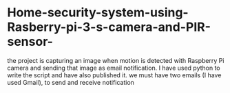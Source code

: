 # Home-security-system-using-Rasberry-pi-3-s-camera-and-PIR-sensor-
the project is capturing an image when motion is detected with Raspberry Pi camera and sending that image as email notification. I have used python to write the script and have also published it. we must have two emails  (I have used Gmail), to send and receive notification
